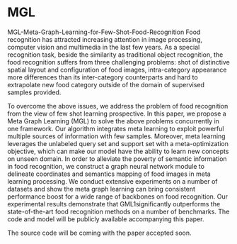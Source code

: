 # MGL
MGL-Meta-Graph-Learning-for-Few-Shot-Food-Recognition
Food recognition has attracted increasing attention in image processing, computer vision and multimedia in the last few years. As a special recognition task, beside the similarity as traditional object recognition, the food recognition suffers from three challenging problems: shot of distinctive spatial layout and configuration of food images, intra-category appearance more differences than its inter-category counterparts and hard to extrapolate new food category outside of the domain of supervised samples provided.

To overcome the above issues, we address the problem of food recognition from the view of few shot learning prospective. In this paper, we propose a Meta Graph Learning (MGL) to solve the above problems concurrently in one framework. Our algorithm integrates meta learning to exploit powerful multiple sources of information with few samples. Moreover, meta learning leverages the unlabeled query set and support set with a meta-optimization objective, which can make our model have the ability to learn new concepts on unseen domain. In order to alleviate
the poverty of semantic information in food recognition, we construct a graph neural network module to delineate coordinates and semantics mapping of food images in meta learning processing. We conduct extensive experiments on a number of datasets and show the meta graph learning can bring consistent performance boost for a wide range of backbones on food recognition. Our experimental results demonstrate that GML1significantly outperforms the state-of-the-art food recognition methods on a number of benchmarks. The code and model will be publicly available accompanying this paper.
 
The source code will be coming with  the paper accepted soon.
